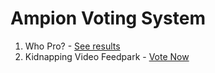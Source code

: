 # Ampion Voting System

1. Who Pro? - [See results](https://docs.google.com/forms/d/e/1FAIpQLSdFQHn2ThgxhUX3xLwgW33NaxrAMDJmyc_QM9QKEAH2hnY6Og/viewanalytics)
2. Kidnapping Video Feedpark - [Vote Now](https://docs.google.com/forms/d/e/1FAIpQLSdHnqcB8AGPTrN0k3uwgCWBcpp-kvJdUAjjdjadxnVVIoxdvQ/viewform)
